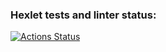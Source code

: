 ### Hexlet tests and linter status:
[![Actions Status](https://github.com/txtzvon/frontend-project-lvl2/workflows/hexlet-check/badge.svg)](https://github.com/txtzvon/frontend-project-lvl2/actions)